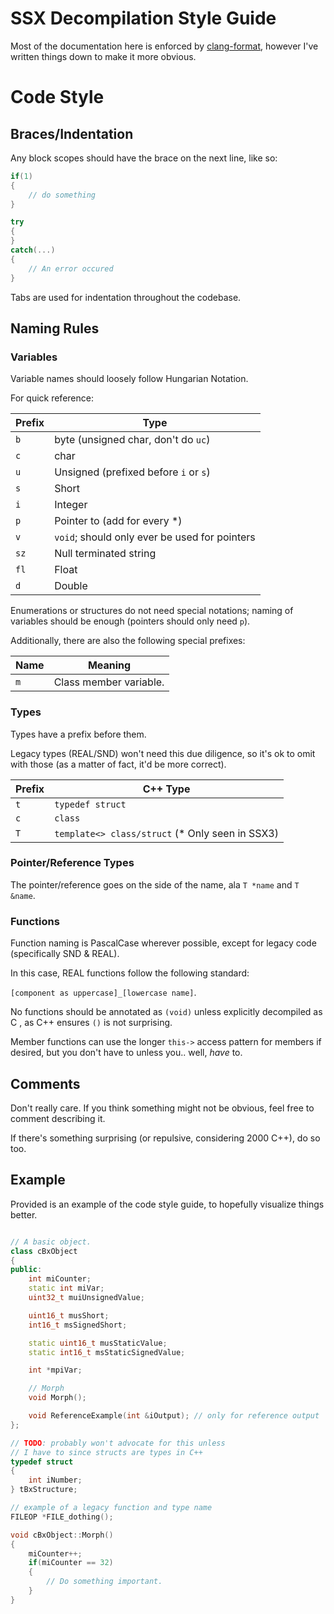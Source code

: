 # SSX Decompilation Style Guide

Most of the documentation here is enforced by [clang-format](https://clang.llvm.org/docs/ClangFormat.html), however I've written things down to make it more obvious.

# Code Style

## Braces/Indentation

Any block scopes should have the brace on the next line, like so:

```cpp
if(1)
{
	// do something
}

try
{
}
catch(...)
{
	// An error occured
}
```

Tabs are used for indentation throughout the codebase.

## Naming Rules

### Variables

Variable names should loosely follow Hungarian Notation.

For quick reference:

| Prefix   | Type                                           |
| -------- | ---------------------------------------------- |
| `b`      | byte (unsigned char, don't do `uc`)            |
| `c`      | char                                           |
| `u`      | Unsigned (prefixed before `i` or `s`)          |
| `s`      | Short                                          |
| `i`      | Integer                                        |
| `p`      | Pointer to (add for every \*)                  |
| `v`      | `void`; should only ever be used for pointers  |
| `sz`     | Null terminated string                         |
| `fl`     | Float                                          |
| `d`      | Double                                         |

Enumerations or structures do not need special notations; naming of variables should be enough (pointers should only need `p`).

Additionally, there are also the following special prefixes:

| Name    | Meaning                                 |
| ------- | --------------------------------------- |
| `m`     | Class member variable.                  |

### Types

Types have a prefix before them.

Legacy types (REAL/SND) won't need this due diligence, so it's ok to omit with those (as a matter of fact, it'd be more correct).

| Prefix   | C++ Type
| -------- | ------------------------------------------------ |
| `t`      | `typedef struct`                                 |
| `c`      | `class`                                          |
| `T`      | `template<> class/struct` (* Only seen in SSX3)  |

### Pointer/Reference Types

The pointer/reference goes on the side of the name, ala `T *name` and `T &name`.

### Functions

Function naming is PascalCase wherever possible, except for legacy code (specifically SND & REAL).

In this case, REAL functions follow the following standard:

`[component as uppercase]_[lowercase name]`.

No functions should be annotated as `(void)` unless explicitly decompiled as C , as C++ ensures `()` is not surprising.

Member functions can use the longer `this->` access pattern for members if desired, but you don't have to unless you.. well, *have* to.

## Comments

Don't really care. If you think something might not be obvious, feel free to comment describing it.

If there's something surprising (or repulsive, considering 2000 C++), do so too.

## Example

Provided is an example of the code style guide, to hopefully visualize things better.

```cpp

// A basic object.
class cBxObject
{
public:
	int miCounter;
	static int miVar;
	uint32_t muiUnsignedValue;

	uint16_t musShort;
	int16_t msSignedShort;

	static uint16_t musStaticValue;
	static int16_t msStaticSignedValue;

	int *mpiVar;

	// Morph
	void Morph();

	void ReferenceExample(int &iOutput); // only for reference output
};

// TODO: probably won't advocate for this unless
// I have to since structs are types in C++
typedef struct
{
	int iNumber;
} tBxStructure;

// example of a legacy function and type name
FILEOP *FILE_dothing();

void cBxObject::Morph()
{
	miCounter++;
	if(miCounter == 32)
	{
		// Do something important.
	}
}
```
